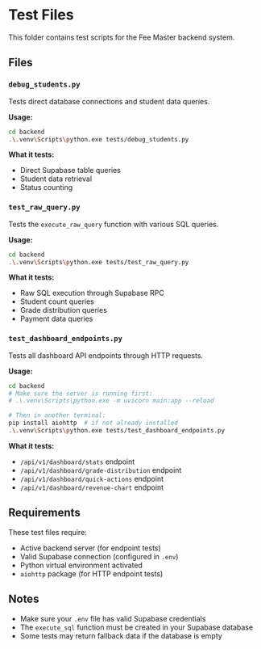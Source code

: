 # Test Files

This folder contains test scripts for the Fee Master backend system.

## Files

### `debug_students.py`
Tests direct database connections and student data queries.

**Usage:**
```bash
cd backend
.\.venv\Scripts\python.exe tests/debug_students.py
```

**What it tests:**
- Direct Supabase table queries
- Student data retrieval
- Status counting

### `test_raw_query.py`
Tests the `execute_raw_query` function with various SQL queries.

**Usage:**
```bash
cd backend
.\.venv\Scripts\python.exe tests/test_raw_query.py
```

**What it tests:**
- Raw SQL execution through Supabase RPC
- Student count queries
- Grade distribution queries
- Payment data queries

### `test_dashboard_endpoints.py`
Tests all dashboard API endpoints through HTTP requests.

**Usage:**
```bash
cd backend
# Make sure the server is running first:
# .\.venv\Scripts\python.exe -m uvicorn main:app --reload

# Then in another terminal:
pip install aiohttp  # if not already installed
.\.venv\Scripts\python.exe tests/test_dashboard_endpoints.py
```

**What it tests:**
- `/api/v1/dashboard/stats` endpoint
- `/api/v1/dashboard/grade-distribution` endpoint  
- `/api/v1/dashboard/quick-actions` endpoint
- `/api/v1/dashboard/revenue-chart` endpoint

## Requirements

These test files require:
- Active backend server (for endpoint tests)
- Valid Supabase connection (configured in `.env`)
- Python virtual environment activated
- `aiohttp` package (for HTTP endpoint tests)

## Notes

- Make sure your `.env` file has valid Supabase credentials
- The `execute_sql` function must be created in your Supabase database
- Some tests may return fallback data if the database is empty 